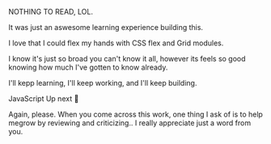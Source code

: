 NOTHING TO READ, LOL.

It was just an aswesome learning experience building this.

I love that I could flex my hands with CSS flex and Grid modules.

I know it's just so broad you can't know it all, however its feels so good knowing how much I've gotten to know already.

I'll kepp learning, I'll keep working, and I'll keep building.

JavaScript Up next 🥳 

Again, please. When you come across this work, one thing I ask of is to help megrow by reviewing and criticizing.. I really appreciate just a word from you.